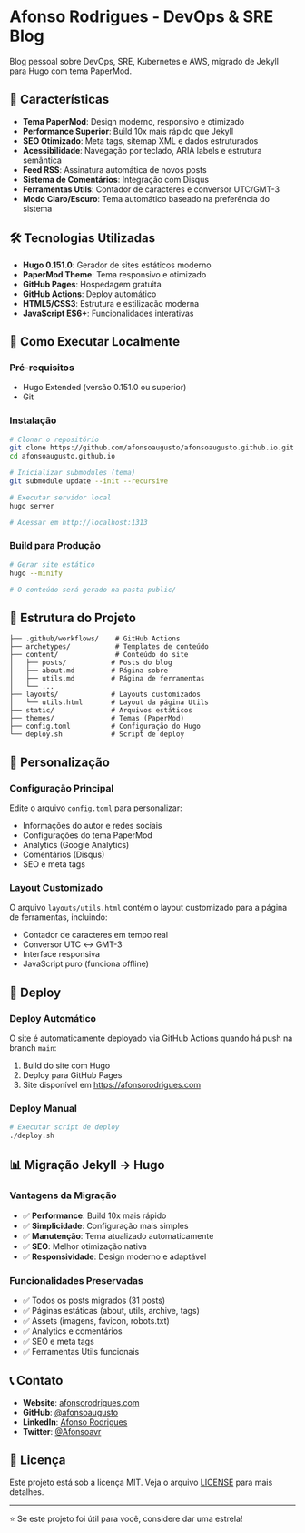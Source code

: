 # Afonso Rodrigues - DevOps & SRE Blog

Blog pessoal sobre DevOps, SRE, Kubernetes e AWS, migrado de Jekyll para Hugo com tema PaperMod.

## 🚀 Características

* **Tema PaperMod**: Design moderno, responsivo e otimizado
* **Performance Superior**: Build 10x mais rápido que Jekyll
* **SEO Otimizado**: Meta tags, sitemap XML e dados estruturados
* **Acessibilidade**: Navegação por teclado, ARIA labels e estrutura semântica
* **Feed RSS**: Assinatura automática de novos posts
* **Sistema de Comentários**: Integração com Disqus
* **Ferramentas Utils**: Contador de caracteres e conversor UTC/GMT-3
* **Modo Claro/Escuro**: Tema automático baseado na preferência do sistema

## 🛠️ Tecnologias Utilizadas

* **Hugo 0.151.0**: Gerador de sites estáticos moderno
* **PaperMod Theme**: Tema responsivo e otimizado
* **GitHub Pages**: Hospedagem gratuita
* **GitHub Actions**: Deploy automático
* **HTML5/CSS3**: Estrutura e estilização moderna
* **JavaScript ES6+**: Funcionalidades interativas

## 🚀 Como Executar Localmente

### Pré-requisitos
- Hugo Extended (versão 0.151.0 ou superior)
- Git

### Instalação

```bash
# Clonar o repositório
git clone https://github.com/afonsoaugusto/afonsoaugusto.github.io.git
cd afonsoaugusto.github.io

# Inicializar submodules (tema)
git submodule update --init --recursive

# Executar servidor local
hugo server

# Acessar em http://localhost:1313
```

### Build para Produção

```bash
# Gerar site estático
hugo --minify

# O conteúdo será gerado na pasta public/
```

## 📝 Estrutura do Projeto

```
├── .github/workflows/    # GitHub Actions
├── archetypes/           # Templates de conteúdo
├── content/              # Conteúdo do site
│   ├── posts/           # Posts do blog
│   ├── about.md         # Página sobre
│   ├── utils.md         # Página de ferramentas
│   └── ...
├── layouts/             # Layouts customizados
│   └── utils.html       # Layout da página Utils
├── static/              # Arquivos estáticos
├── themes/              # Temas (PaperMod)
├── config.toml          # Configuração do Hugo
└── deploy.sh            # Script de deploy
```

## 🎨 Personalização

### Configuração Principal
Edite o arquivo `config.toml` para personalizar:

* Informações do autor e redes sociais
* Configurações do tema PaperMod
* Analytics (Google Analytics)
* Comentários (Disqus)
* SEO e meta tags

### Layout Customizado
O arquivo `layouts/utils.html` contém o layout customizado para a página de ferramentas, incluindo:

* Contador de caracteres em tempo real
* Conversor UTC ↔ GMT-3
* Interface responsiva
* JavaScript puro (funciona offline)

## 🔧 Deploy

### Deploy Automático
O site é automaticamente deployado via GitHub Actions quando há push na branch `main`:

1. Build do site com Hugo
2. Deploy para GitHub Pages
3. Site disponível em https://afonsorodrigues.com

### Deploy Manual
```bash
# Executar script de deploy
./deploy.sh
```

## 📊 Migração Jekyll → Hugo

### Vantagens da Migração
- ✅ **Performance**: Build 10x mais rápido
- ✅ **Simplicidade**: Configuração mais simples
- ✅ **Manutenção**: Tema atualizado automaticamente
- ✅ **SEO**: Melhor otimização nativa
- ✅ **Responsividade**: Design moderno e adaptável

### Funcionalidades Preservadas
- ✅ Todos os posts migrados (31 posts)
- ✅ Páginas estáticas (about, utils, archive, tags)
- ✅ Assets (imagens, favicon, robots.txt)
- ✅ Analytics e comentários
- ✅ SEO e meta tags
- ✅ Ferramentas Utils funcionais

## 📞 Contato

* **Website**: [afonsorodrigues.com](https://afonsorodrigues.com)
* **GitHub**: [@afonsoaugusto](https://github.com/afonsoaugusto)
* **LinkedIn**: [Afonso Rodrigues](https://linkedin.com/in/afonsoavr)
* **Twitter**: [@Afonsoavr](https://twitter.com/Afonsoavr)

## 📄 Licença

Este projeto está sob a licença MIT. Veja o arquivo [LICENSE](LICENSE) para mais detalhes.

---

⭐ Se este projeto foi útil para você, considere dar uma estrela!